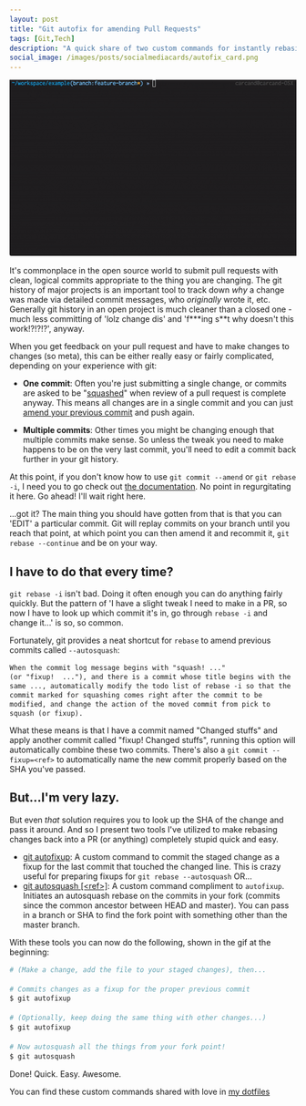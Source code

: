 ```yaml
---
layout: post
title: "Git autofix for amending Pull Requests"
tags: [Git,Tech]
description: "A quick share of two custom commands for instantly rebasing edits back into their proper commits in your feature branch."
social_image: /images/posts/socialmediacards/autofix_card.png
---
```


![Demo of autofixup and autosquash](../images/posts/autosquash_demo.gif)

It's commonplace in the open source world to submit pull requests with clean,
logical commits appropriate to the thing you are changing.  The git history of
major projects is an important tool to track down _why_ a change was made via
detailed commit messages, who _originally_ wrote it, etc. Generally git history
in an open project is much cleaner than a closed one - much less committing of
'lolz change dis' and 'f\*\*\*ing s\*\*t why doesn't this work!?!?!?', anyway.

When you get feedback on your pull request and have to make changes to changes
(so meta), this can be either really easy or fairly complicated, depending on
your experience with git:

* **One commit**: Often you're just submitting a single change, or commits are
  asked to be "[squashed][1]" when review of a pull request is complete anyway.
  This means all changes are in a single commit and you can just [amend your
  previous commit][2] and push again.

* **Multiple commits**: Other times you might be changing enough that multiple
  commits make sense. So unless the tweak you need to make happens to be on the
  very last commit, you'll need to edit a commit back further in your git
  history.

At this point, if you don't know how to use `git commit --amend` or `git rebase
-i`, I need you to go check out [the documentation][3]. No point in
regurgitating it here. Go ahead! I'll wait right here.

...got it? The main thing you should have gotten from that is that you can
'EDIT' a particular commit. Git will replay commits on your branch until you
reach that point, at which point you can then amend it and recommit it, `git
rebase --continue` and be on your way.

## I have to do that every time?

`git rebase -i` isn't bad. Doing it often enough you can do anything fairly
quickly. But the pattern of 'I have a slight tweak I need to make in a PR, so
now I have to look up which commit it's in, go through `rebase -i` and change
it...' is so, so common.

Fortunately, git provides a neat shortcut for `rebase` to amend previous commits called `--autosquash`:

    When the commit log message begins with "squash! ..."
    (or "fixup!  ..."), and there is a commit whose title begins with the
    same ..., automatically modify the todo list of rebase -i so that the
    commit marked for squashing comes right after the commit to be
    modified, and change the action of the moved commit from pick to
    squash (or fixup).

What these means is that I have a commit named "Changed stuffs" and apply
another commit called "fixup! Changed stuffs", running this option will
automatically combine these two commits. There's also a `git commit --fixup=<ref>`
to automatically name the new commit properly based on the SHA you've passed.

## But...I'm very lazy.

But even _that_ solution requires you to look up the SHA of the change and pass it around. And so I present
two tools I've utilized to make rebasing changes back into a PR (or anything) completely stupid quick and easy.

* [git autofixup][4]: A custom command to commit the staged change as a fixup
  for the last commit that touched the changed line. This is crazy useful for
  preparing fixups for `git rebase --autosquash` OR...
* [git autosquash \[\<ref\>\]][5]: A custom command compliment to `autofixup`.
  Initiates an autosquash rebase on the commits in your fork (commits since the
  common ancestor between HEAD and master). You can pass in a branch or SHA to
  find the fork point with something other than the master branch.

With these tools you can now do the following, shown in the gif at the
beginning:

```bash
# (Make a change, add the file to your staged changes), then...

# Commits changes as a fixup for the proper previous commit
$ git autofixup

# (Optionally, keep doing the same thing with other changes...)
$ git autofixup

# Now autosquash all the things from your fork point!
$ git autosquash
```

Done! Quick. Easy. Awesome.

You can find these custom commands shared with love in [my
dotfiles](https://github.com/chrisarcand/dotfiles/tree/master/bin)

[1]: https://git-scm.com/book/en/v2/Git-Tools-Rewriting-History#Squashing-Commits
[2]: https://git-scm.com/book/en/v2/Git-Tools-Rewriting-History#Changing-the-Last-Commit
[3]: https://git-scm.com/book/en/v2/Git-Tools-Rewriting-History
[4]: https://github.com/chrisarcand/dotfiles/blob/master/bin/git-autofixup
[5]: https://github.com/chrisarcand/dotfiles/blob/master/bin/git-autosquash
